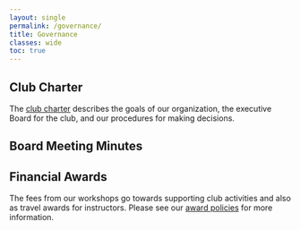 ```yaml
---
layout: single
permalink: /governance/
title: Governance
classes: wide
toc: true
---
```


## Club Charter

The [club charter](site.url/charter) describes the goals of our organization, the executive Board for the club, and our procedures for making decisions.

## Board Meeting Minutes

## Financial Awards

The fees from our workshops go towards supporting club activities and also as travel awards for instructors. Please see our [award policies](site.url/awards) for more information.
